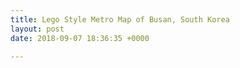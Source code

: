 ```yaml
---
title: Lego Style Metro Map of Busan, South Korea
layout: post
date: 2018-09-07 18:36:35 +0000

---
```

